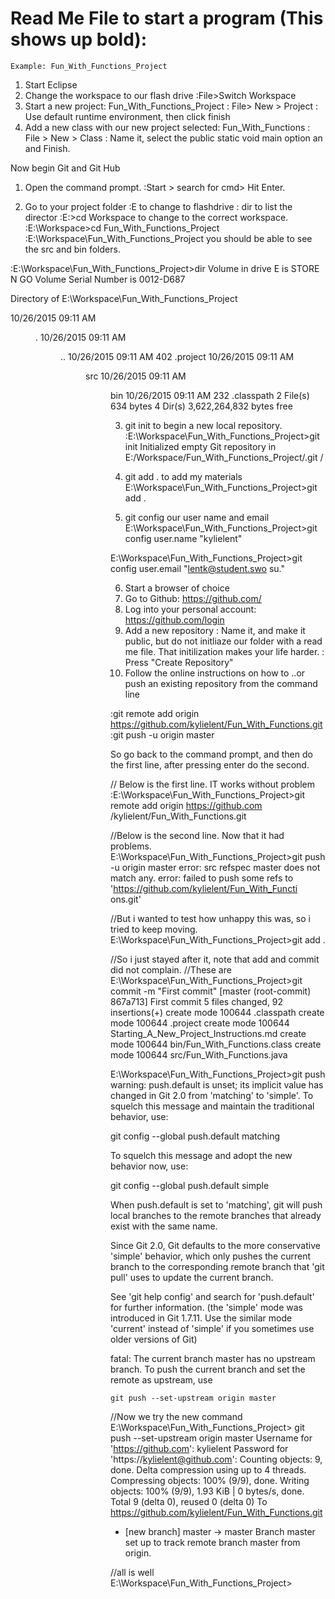 # Read Me File to start a program (This shows up bold):
	Example: Fun_With_Functions_Project

1. Start Eclipse
2. Change the workspace to our flash drive
	:File>Switch Workspace 
3. Start a new project: Fun_With_Functions_Project
	: File> New > Project
		: Use default runtime environment,
			then click finish
4. Add a new class with our new
	project selected: Fun_With_Functions
	: File > New > Class
		: Name it, select the public static 
				void main option an and Finish.

Now begin Git and Git Hub
1. Open the command prompt.
	:Start > search for cmd> Hit Enter.

2. Go to your project folder
	:E to change to flashdrive 
	: dir to list the director
	:E:\>cd Workspace to change to the correct workspace.
	:E:\Workspace>cd Fun_With_Functions_Project
	:E:\Workspace\Fun_With_Functions_Project
		you should be able to see the src and bin folders.

:E:\Workspace\Fun_With_Functions_Project>dir
 Volume in drive E is STORE N GO
 Volume Serial Number is 0012-D687

 Directory of E:\Workspace\Fun_With_Functions_Project

10/26/2015  09:11 AM    <DIR>          .
10/26/2015  09:11 AM    <DIR>          ..
10/26/2015  09:11 AM               402 .project
10/26/2015  09:11 AM    <DIR>          src
10/26/2015  09:11 AM    <DIR>          bin
10/26/2015  09:11 AM               232 .classpath
               2 File(s)            634 bytes
               4 Dir(s)   3,622,264,832 bytes free

3. git init to begin a new local repository.
:E:\Workspace\Fun_With_Functions_Project>git init
Initialized empty Git repository in E:/Workspace/Fun_With_Functions_Project/.git
/

4. git add . to add my materials
E:\Workspace\Fun_With_Functions_Project>git add .

5. git config our user name and email
E:\Workspace\Fun_With_Functions_Project>git config user.name "kylielent"

E:\Workspace\Fun_With_Functions_Project>git config user.email "lentk@student.swo
su."


6. Start a browser of choice
7. Go to Github: https://github.com/
8. Log into your personal account: https://github.com/login
9. Add a new repository
	: Name it, and make it public, but do not initliaze our folder with a read me file. 
		That initilization makes your life harder. 
	: Press "Create Repository"
10. Follow the online instructions on how to 
	..or push an existing repository  from the command line

:git remote add origin https://github.com/kylielent/Fun_With_Functions.git
:git push -u origin master

So go back to the command prompt, and then do the first line, after pressing enter
	do the second.

// Below is the first line. IT works without problem
:E:\Workspace\Fun_With_Functions_Project>git remote add origin https://github.com
/kylielent/Fun_With_Functions.git

//Below is the second line. Now that it had problems. 
E:\Workspace\Fun_With_Functions_Project>git push -u origin master
error: src refspec master does not match any.
error: failed to push some refs to 'https://github.com/kylielent/Fun_With_Functi
ons.git'

//But i wanted to test how unhappy this was, so i tried to keep moving.
E:\Workspace\Fun_With_Functions_Project>git add .

//So i just stayed after it, note that add and commit did not complain.
//These are 
E:\Workspace\Fun_With_Functions_Project>git commit -m "First commit"
[master (root-commit) 867a713] First commit
 5 files changed, 92 insertions(+)
 create mode 100644 .classpath
 create mode 100644 .project
 create mode 100644 Starting_A_New_Project_Instructions.md
 create mode 100644 bin/Fun_With_Functions.class
 create mode 100644 src/Fun_With_Functions.java

E:\Workspace\Fun_With_Functions_Project>git push
warning: push.default is unset; its implicit value has changed in
Git 2.0 from 'matching' to 'simple'. To squelch this message
and maintain the traditional behavior, use:

  git config --global push.default matching

To squelch this message and adopt the new behavior now, use:

  git config --global push.default simple

When push.default is set to 'matching', git will push local branches
to the remote branches that already exist with the same name.

Since Git 2.0, Git defaults to the more conservative 'simple'
behavior, which only pushes the current branch to the corresponding
remote branch that 'git pull' uses to update the current branch.

See 'git help config' and search for 'push.default' for further information.
(the 'simple' mode was introduced in Git 1.7.11. Use the similar mode
'current' instead of 'simple' if you sometimes use older versions of Git)

fatal: The current branch master has no upstream branch.
To push the current branch and set the remote as upstream, use

    git push --set-upstream origin master


//Now we try the new command
E:\Workspace\Fun_With_Functions_Project> git push --set-upstream origin master
Username for 'https://github.com': kylielent
Password for 'https://kylielent@github.com':
Counting objects: 9, done.
Delta compression using up to 4 threads.
Compressing objects: 100% (9/9), done.
Writing objects: 100% (9/9), 1.93 KiB | 0 bytes/s, done.
Total 9 (delta 0), reused 0 (delta 0)
To https://github.com/kylielent/Fun_With_Functions.git
 * [new branch]      master -> master
Branch master set up to track remote branch master from origin.

//all is well
E:\Workspace\Fun_With_Functions_Project>







































